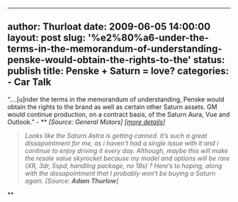 --------------------------------------------------------------------------------
author: Thurloat
date: 2009-06-05 14:00:00
layout: post
slug: '%e2%80%a6-under-the-terms-in-the-memorandum-of-understanding-penske-would-obtain-the-rights-to-the'
status: publish
title: Penske + Saturn = love?
categories:
    - Car Talk
--------------------------------------------------------------------------------

“….[u]nder the terms in the memorandum of understanding, Penske would
obtain the rights to the brand as well as certain other Saturn assets.
GM would continue production, on a contract basis, of the Saturn Aura,
Vue and Outlook.” - ** *[Source: General Motors] [[more
details](http://www.autoblog.com/2009/06/05/confirmed-gm-and-penske-outline-proposed-deal-for-saturn-aura/)]*

> *Looks like the Saturn Astra is getting canned. It’s such a great
> dissapointment for me, as i haven’t had a single issue with it and i
> continue to enjoy driving it every day. Although, maybe this will make
> the resale value skyrocket because my model and options will be rare
> (XR, 3dr, 5spd, handling package, no 18s) ? Here’s to hoping, along
> with the dissapointment that I probably won’t be buying a Saturn
> again.* *[Source: **Adam Thurlow**]*

**
